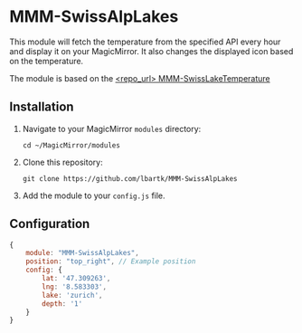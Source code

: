 # MMM-SwissAlpLakes
This module will fetch the temperature from the specified API every hour and display it on your MagicMirror. It also changes the displayed icon based on the temperature.

The module is based on the [<repo_url> MMM-SwissLakeTemperature](https://github.com/roufri/MMM-SwissLakeTemperature)

## Installation

1. Navigate to your MagicMirror `modules` directory:
    ```
    cd ~/MagicMirror/modules
    ```
2. Clone this repository:
    ```
    git clone https://github.com/lbartk/MMM-SwissAlpLakes
    ```
3. Add the module to your `config.js` file.

## Configuration

```javascript
{
    module: "MMM-SwissAlpLakes",
    position: "top_right", // Example position
    config: {
        lat: '47.309263',
        lng: '8.583303',
        lake: 'zurich',
        depth: '1'
    }
}
